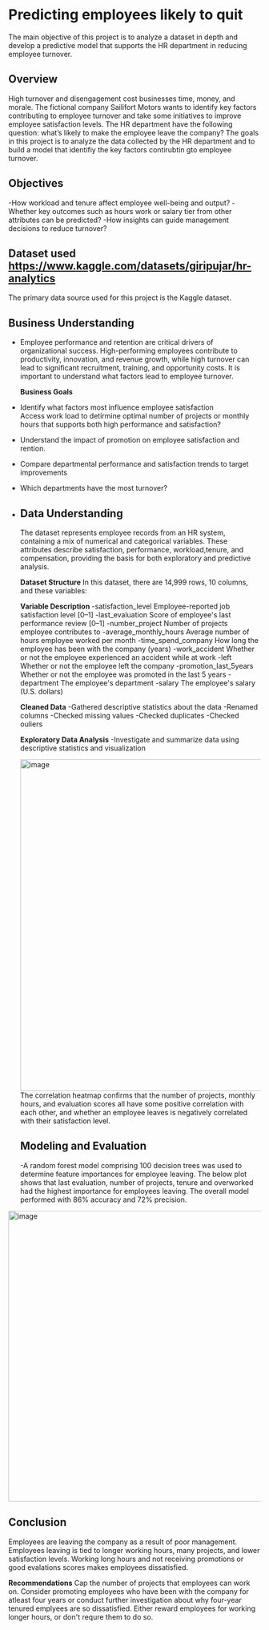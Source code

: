 # Predicting employees likely to quit
The main objective of this project is to analyze a dataset in depth and develop a predictive model that supports the HR department in reducing employee turnover.

## Overview
High turnover and disengagement cost businesses time, money, and morale. The fictional company Sailifort Motors wants to identify key factors contributing to employee turnover and take some initiatives to improve employee satisfaction levels. The HR department have the following question: what’s likely to make the employee leave the company? The goals in this project is to analyze the data collected by the HR department and to build a model that identifiy the key factors contirubtin gto employee turnover. 

## Objectives 
-How workload and tenure affect employee well-being and output?
-Whether key outcomes such as hours work or salary tier from other attributes can be predicted?
-How insights can guide management decisions to reduce turnover? 
 
## Dataset used **https://www.kaggle.com/datasets/giripujar/hr-analytics**
The primary data source used for this project is the Kaggle dataset. 

## Business Understanding
- Employee performance and retention are critical drivers of organizational success. High-performing employees contribute to productivity, innovation, and revenue growth, while high
  turnover can lead to significant recruitment, training, and opportunity costs. It is important to understand what factors lead to employee turnover.
   
  **Business Goals** 
- Identify what factors most influence employee satisfaction  
  Access work load to detirmine optimal number of projects or monthly hours that supports both high performance and satisfaction?
- Understand the impact of promotion on employee satisfaction and rention. 
- Compare departmental performance and satisfaction trends to target improvements
- Which departments have the most turnover?
- 
  ## Data Understanding
  The dataset represents employee records from an HR system, containing a mix of numerical and categorical variables. These attributes describe satisfaction, performance,                   workload,tenure, and compensation, providing the basis for both exploratory and predictive analysis.

  **Dataset Structure**
  In this dataset, there are 14,999 rows, 10 columns, and these variables:

  **Variable Description**
   -satisfaction_level	          Employee-reported job satisfaction level [0–1]
   -last_evaluation	             Score of employee's last performance review [0–1]
   -number_project	              Number of projects employee contributes to
   -average_monthly_hours	       Average number of hours employee worked per month
   -time_spend_company	          How long the employee has been with the company (years)
   -work_accident	               Whether or not the employee experienced an accident while at work
   -left	                        Whether or not the employee left the company
   -promotion_last_5years	       Whether or not the employee was promoted in the last 5 years
   -department	                  The employee's department
   -salary                       The employee's salary (U.S. dollars)

  **Cleaned Data**
  -Gathered descriptive statistics about the data
  -Renamed columns
  -Checked missing values
  -Checked duplicates
  -Checked ouliers
  
  **Exploratory Data Analysis**
  -Investigate and summarize data using descriptive statistics and visualization

  <img width="976" height="662" alt="image" src="https://github.com/user-attachments/assets/61254cd3-e3ea-4811-aa9a-76d7d02340e4" />
  The correlation heatmap confirms that the number of projects, monthly hours, and evaluation scores all have some positive correlation with each other, and whether an employee leaves is   negatively correlated with their satisfaction level.

  ## Modeling and Evaluation
  -A random forest model comprising 100 decision trees was used to determine feature importances for employee leaving. The below plot shows that last evaluation, number of projects, tenure and overworked had the highest importance for employees leaving. The overall model performed with 86% accuracy and 72% precision.

<img width="1023" height="580" alt="image" src="https://github.com/user-attachments/assets/d022a524-1188-41c3-87bc-a2b9fb49a17b" />

   ## Conclusion
   Employees are leaving the company as a result of poor management. Employees leaving is tied to longer working hours, many projects, and lower satisfaction levels. Working long hours      and not receiving promotions or good evalations scores makes employees dissatisfied.

   **Recommendations**
   Cap the number of projects that employees can work on.
   Consider promoting employees who have been with the company for atleast four years or conduct further investigation about why four-year tenured emplyees are so dissatisfied.
   Either reward employees for working longer hours, or don't requre them to do so. 
   
  
   

  

  
  

  

